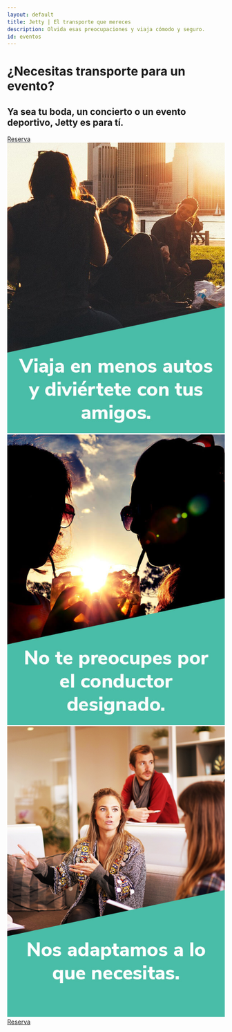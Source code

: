 ```yaml
---
layout: default
title: Jetty | El transporte que mereces
description: Olvida esas preocupaciones y viaja cómodo y seguro.
id: eventos
---
```


<div class="header-eventos">
  <div class="container header-content-organizaciones">
    <div class="row">
      <div class="col-md-12 text-center">
        <h1>¿Necesitas transporte para un evento?</h1>
      </div>
      <div class="col-md-8 col-md-offset-2 text-center">
        <h2>Ya sea tu boda, un  concierto o un evento deportivo, Jetty es para tí.</h2>
        <a class="typeform-share btn btn-default btn-green" href="https://cledestino.typeform.com/to/t9Vmjl" data-mode="1" target="_blank">Reserva</a>
        <script>(function(){var qs,js,q,s,d=document,gi=d.getElementById,ce=d.createElement,gt=d.getElementsByTagName,id='typef_orm_share',b='https://s3-eu-west-1.amazonaws.com/share.typeform.com/';if(!gi.call(d,id)){js=ce.call(d,'script');js.id=id;js.src=b+'share.js';q=gt.call(d,'script')[0];q.parentNode.insertBefore(js,q)}id=id+'_';if(!gi.call(d,id)){qs=ce.call(d,'link');qs.rel='stylesheet';qs.id=id;qs.href=b+'share-button.css';s=gt.call(d,'head')[0];s.appendChild(qs,s)}})()</script>
      </div>
    </div>
  </div>
</div>

<div class="container eventos">
  <!-- <div class="row">
    <div class="col-md-12 text-center">
      <h2>Jetty es para tí.</h2>
    </div>
  </div> -->
  <div class="row ">
    <div class="col-md-4 text-center">
      <img src="img/evento1.jpg">
    </div>
    <div class="col-md-4 text-center">
      <img src="img/evento2.jpg">
    </div>
    <div class="col-md-4 text-center">
      <img src="img/evento3.jpg">
    </div>
  </div>

  <div class="row">
    <div class="col-md-12 text-center">
      <a class="typeform-share btn btn-default btn-gray" href="https://cledestino.typeform.com/to/t9Vmjl" data-mode="1" target="_blank">Reserva</a>
      <script>(function(){var qs,js,q,s,d=document,gi=d.getElementById,ce=d.createElement,gt=d.getElementsByTagName,id='typef_orm_share',b='https://s3-eu-west-1.amazonaws.com/share.typeform.com/';if(!gi.call(d,id)){js=ce.call(d,'script');js.id=id;js.src=b+'share.js';q=gt.call(d,'script')[0];q.parentNode.insertBefore(js,q)}id=id+'_';if(!gi.call(d,id)){qs=ce.call(d,'link');qs.rel='stylesheet';qs.id=id;qs.href=b+'share-button.css';s=gt.call(d,'head')[0];s.appendChild(qs,s)}})()</script>
    </div>
  </div>
</div>